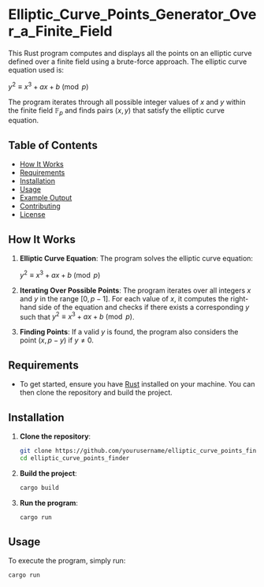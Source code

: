 # Elliptic_Curve_Points_Generator_Over_a_Finite_Field

This Rust program computes and displays all the points on an elliptic curve defined over a finite field using a brute-force approach. The elliptic curve equation used is:

$y^2 \equiv x^3 + ax + b \pmod{p}$

The program iterates through all possible integer values of $x$ and $y$ within the finite field $\mathbb{F}_p$ and finds pairs $(x, y)$ that satisfy the elliptic curve equation.

## Table of Contents
- [How It Works](#how-it-works)
- [Requirements](#requirements)
- [Installation](#installation)
- [Usage](#usage)
- [Example Output](#example-output)
- [Contributing](#contributing)
- [License](#license)

## How It Works

1. **Elliptic Curve Equation**: The program solves the elliptic curve equation:

   $y^2 \equiv x^3 + ax + b \pmod{p}$

3. **Iterating Over Possible Points**: The program iterates over all integers $x$ and $y$ in the range $[0, p-1]$. For each value of $x$, it computes the right-hand side of the equation and checks if there exists a corresponding $y$ such that $y^2 \equiv x^3 + ax + b \pmod{p}$.

4. **Finding Points**: If a valid $y$ is found, the program also considers the point $(x, p - y)$ if $y \neq 0$.

## Requirements
- To get started, ensure you have [Rust](https://www.rust-lang.org/tools/install) installed on your machine. You can then clone the repository and build the project.

## Installation

1. **Clone the repository**:
    ```bash
    git clone https://github.com/yourusername/elliptic_curve_points_finder.git
    cd elliptic_curve_points_finder
    ```

2. **Build the project**:
    ```bash
    cargo build
    ```

3. **Run the program**:
    ```bash
    cargo run
    ```

## Usage

To execute the program, simply run:

```bash
cargo run
